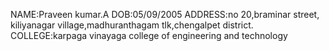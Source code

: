 NAME:Praveen kumar.A
DOB:05/09/2005
ADDRESS:no 20,braminar street, kiliyanagar village,madhuranthagam tlk,chengalpet district.
COLLEGE:karpaga vinayaga college of engineering and technology
